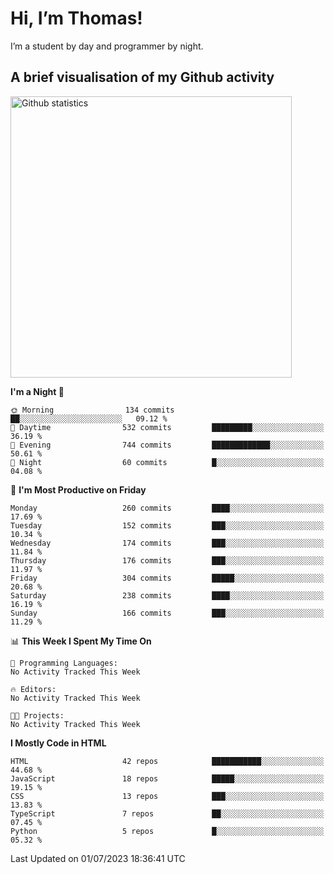 # Hi, I’m Thomas!
I’m a student by day and programmer by night.

## A brief visualisation of my Github activity

<img title="My Github statistics" alt="Github statistics" width="450px" src="https://github-readme-stats.vercel.app/api?username=thomasrettig&show_icons=true&include_all_commits=true&count_private=true&&hide=issues&theme=tokyonight&border_radius=6px"/>

<!--START_SECTION:waka-->
**I'm a Night 🦉** 

```text
🌞 Morning                134 commits         ██░░░░░░░░░░░░░░░░░░░░░░░   09.12 % 
🌆 Daytime                532 commits         █████████░░░░░░░░░░░░░░░░   36.19 % 
🌃 Evening                744 commits         █████████████░░░░░░░░░░░░   50.61 % 
🌙 Night                  60 commits          █░░░░░░░░░░░░░░░░░░░░░░░░   04.08 % 
```
📅 **I'm Most Productive on Friday** 

```text
Monday                   260 commits         ████░░░░░░░░░░░░░░░░░░░░░   17.69 % 
Tuesday                  152 commits         ███░░░░░░░░░░░░░░░░░░░░░░   10.34 % 
Wednesday                174 commits         ███░░░░░░░░░░░░░░░░░░░░░░   11.84 % 
Thursday                 176 commits         ███░░░░░░░░░░░░░░░░░░░░░░   11.97 % 
Friday                   304 commits         █████░░░░░░░░░░░░░░░░░░░░   20.68 % 
Saturday                 238 commits         ████░░░░░░░░░░░░░░░░░░░░░   16.19 % 
Sunday                   166 commits         ███░░░░░░░░░░░░░░░░░░░░░░   11.29 % 
```


📊 **This Week I Spent My Time On** 

```text
💬 Programming Languages: 
No Activity Tracked This Week

🔥 Editors: 
No Activity Tracked This Week

🐱‍💻 Projects: 
No Activity Tracked This Week
```

**I Mostly Code in HTML** 

```text
HTML                     42 repos            ███████████░░░░░░░░░░░░░░   44.68 % 
JavaScript               18 repos            █████░░░░░░░░░░░░░░░░░░░░   19.15 % 
CSS                      13 repos            ███░░░░░░░░░░░░░░░░░░░░░░   13.83 % 
TypeScript               7 repos             ██░░░░░░░░░░░░░░░░░░░░░░░   07.45 % 
Python                   5 repos             █░░░░░░░░░░░░░░░░░░░░░░░░   05.32 % 
```




 Last Updated on 01/07/2023 18:36:41 UTC
<!--END_SECTION:waka-->
